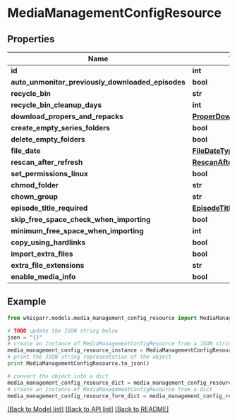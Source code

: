 # MediaManagementConfigResource


## Properties
Name | Type | Description | Notes
------------ | ------------- | ------------- | -------------
**id** | **int** |  | [optional] 
**auto_unmonitor_previously_downloaded_episodes** | **bool** |  | [optional] 
**recycle_bin** | **str** |  | [optional] 
**recycle_bin_cleanup_days** | **int** |  | [optional] 
**download_propers_and_repacks** | [**ProperDownloadTypes**](ProperDownloadTypes.md) |  | [optional] 
**create_empty_series_folders** | **bool** |  | [optional] 
**delete_empty_folders** | **bool** |  | [optional] 
**file_date** | [**FileDateType**](FileDateType.md) |  | [optional] 
**rescan_after_refresh** | [**RescanAfterRefreshType**](RescanAfterRefreshType.md) |  | [optional] 
**set_permissions_linux** | **bool** |  | [optional] 
**chmod_folder** | **str** |  | [optional] 
**chown_group** | **str** |  | [optional] 
**episode_title_required** | [**EpisodeTitleRequiredType**](EpisodeTitleRequiredType.md) |  | [optional] 
**skip_free_space_check_when_importing** | **bool** |  | [optional] 
**minimum_free_space_when_importing** | **int** |  | [optional] 
**copy_using_hardlinks** | **bool** |  | [optional] 
**import_extra_files** | **bool** |  | [optional] 
**extra_file_extensions** | **str** |  | [optional] 
**enable_media_info** | **bool** |  | [optional] 

## Example

```python
from whisparr.models.media_management_config_resource import MediaManagementConfigResource

# TODO update the JSON string below
json = "{}"
# create an instance of MediaManagementConfigResource from a JSON string
media_management_config_resource_instance = MediaManagementConfigResource.from_json(json)
# print the JSON string representation of the object
print MediaManagementConfigResource.to_json()

# convert the object into a dict
media_management_config_resource_dict = media_management_config_resource_instance.to_dict()
# create an instance of MediaManagementConfigResource from a dict
media_management_config_resource_form_dict = media_management_config_resource.from_dict(media_management_config_resource_dict)
```
[[Back to Model list]](../README.md#documentation-for-models) [[Back to API list]](../README.md#documentation-for-api-endpoints) [[Back to README]](../README.md)


